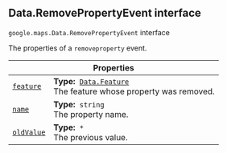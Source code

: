 
<h2 id="Data.RemovePropertyEvent">Data.RemovePropertyEvent interface</h2>
<p>
<code><span itemprop="path">google.maps</span>.<span itemprop="name">Data.RemovePropertyEvent</span></code>
interface
</p>
<p>The properties of a <code>removeproperty</code> event.</p>
<div class="devsite-table-wrapper"><table class="properties responsive" summary="interface Data.RemovePropertyEvent - Properties">
<thead>
<tr><th colspan="2">Properties</th>
</tr></thead>
<tbody>
<tr id="Data.RemovePropertyEvent.feature">
<td itemprop="property"><code><a class="secret-link" href="#Data.RemovePropertyEvent.feature"><span>feature</span></a></code></td>
<td><div><strong>Type:</strong>&nbsp; <code><a href="Data.Feature.md">Data.Feature</a></code></div>
<div class="desc">The feature whose property was removed.</div></td>
</tr>
<tr id="Data.RemovePropertyEvent.name">
<td itemprop="property"><code><a class="secret-link" href="#Data.RemovePropertyEvent.name"><span>name</span></a></code></td>
<td><div><strong>Type:</strong>&nbsp; <code>string</code></div>
<div class="desc">The property name.</div></td>
</tr>
<tr id="Data.RemovePropertyEvent.oldValue">
<td itemprop="property"><code><a class="secret-link" href="#Data.RemovePropertyEvent.oldValue"><span>oldValue</span></a></code></td>
<td><div><strong>Type:</strong>&nbsp; <code>*</code></div>
<div class="desc">The previous value.</div></td>
</tr>
</tbody>
</table></div>
<script src="replace_links.js"></script>

